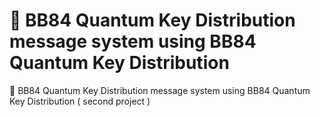 # 🚀 BB84 Quantum Key Distribution message system using   BB84 Quantum Key Distribution
 🚀 BB84 Quantum Key Distribution message system using   BB84 Quantum Key Distribution ( second  project )
